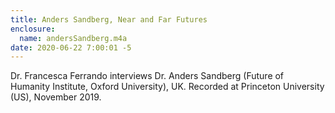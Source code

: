 ```yaml
---
title: Anders Sandberg, Near and Far Futures
enclosure: 
  name: andersSandberg.m4a
date: 2020-06-22 7:00:01 -5
---
```

Dr. Francesca Ferrando interviews Dr. Anders Sandberg (Future of Humanity Institute, Oxford University), UK.
Recorded at Princeton University (US), November 2019. ​